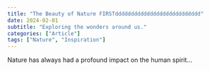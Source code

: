 ```yaml
---
title: "The Beauty of Nature FIRSTddddddddddddddddddddddddddd"
date: 2024-02-01
subtitle: "Exploring the wonders around us."
categories: ["Article"]
tags: ["Nature", "Inspiration"]
---
```


Nature has always had a profound impact on the human spirit...
